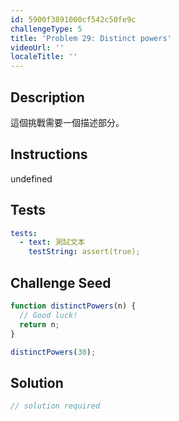 ```yaml
---
id: 5900f3891000cf542c50fe9c
challengeType: 5
title: 'Problem 29: Distinct powers'
videoUrl: ''
localeTitle: ''
---
```


## Description
<section id="description">

這個挑戰需要一個描述部分。
</section>

## Instructions
undefined

## Tests
<section id='tests'>

```yml
tests:
  - text: 測試文本
    testString: assert(true);

```

</section>

## Challenge Seed
<section id='challengeSeed'>

<div id='js-seed'>

```js
function distinctPowers(n) {
  // Good luck!
  return n;
}

distinctPowers(30);

```

</div>



</section>

## Solution
<section id='solution'>

```js
// solution required
```
</section>
